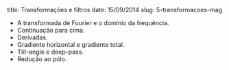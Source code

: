title: Transformações e filtros
date: 15/09/2014
slug: 5-transformacoes-mag

* A transformada de Fourier e o domínio da frequência.
* Continuação para cima.
* Derivadas.
* Gradiente horizontal e gradiente total.
* Tilt-angle e deep-pass.
* Redução ao pólo.
